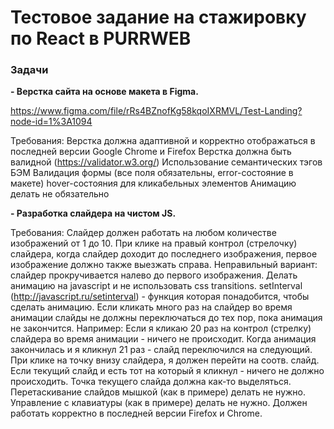 # Тестовое задание на стажировку по React в PURRWEB


### Задачи

**- Верстка сайта на основе макета в Figma.**

https://www.figma.com/file/rRs4BZnofKg58kqoIXRMVL/Test-Landing?node-id=1%3A1094

Требования:
Верстка должна адаптивной и корректно отображаться в последней версии Google Chrome и Firefox
Верстка должна быть валидной (https://validator.w3.org/)
Использование семантических тэгов
БЭМ
Валидация формы (все поля обязательны, error-состояние в макете)
hover-состояния для кликабельных элементов
Анимацию делать не обязательно

**- Разработка слайдера на чистом JS.**

Требования:
Слайдер должен работать на любом количестве изображений от 1 до 10.
При клике на правый контрол (стрелочку) слайдера, когда слайдер доходит до последнего изображения, первое изображение должно также выезжать справа. Неправильный вариант: слайдер прокручивается налево до первого изображения.
Делать анимацию на javascript и не использовать css transitions. setInterval (http://javascript.ru/setinterval) - функция которая понадобится, чтобы сделать анимацию.
Если кликать много раз на слайдер во время анимации слайды не должны переключаться до тех пор, пока анимация не закончится. Например: Если я кликаю 20 раз на контрол (стрелку) слайдера во время анимации - ничего не происходит. Когда анимация закончилась и я кликнул 21 раз - слайд переключился на следующий.
При клике на точку внизу слайдера, я должен перейти на соотв. слайд. Если текущий слайд и есть тот на который я кликнул - ничего не должно происходить.
Точка текущего слайда должна как-то выделяться.
Перетаскивание слайдов мышкой (как в примере) делать не нужно.
Управление с клавиатуры (как в примере) делать не нужно.
Должен работать корректно в последней версии Firefox и Chrome.
